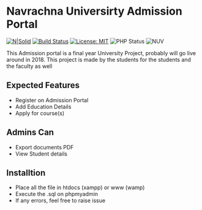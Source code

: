 # Navrachna Universirty Admission Portal

[![N|Solid](https://nuv.ac.in/wp-content/uploads/2019/02/logo.png)](http://nuv.ac.in/)
[![Build Status](https://travis-ci.org/dextel2/Admission.svg?branch=master)](https://travis-ci.org/dextel2/Admission)
[![License: MIT](https://img.shields.io/badge/License-MIT-yellow.svg)](https://opensource.org/licenses/MIT)
![PHP Status](https://img.shields.io/badge/PHP-build-brightgreen.svg)
![NUV](https://img.shields.io/badge/project-Navrachna%20University-BD0006.svg)


This Admission portal is a final year University Project, probably will go live around in 2018. This project is made by the students for the students and the faculty as well

## Expected Features

- Register on Admission Portal
- Add Education Details
- Apply for course(s)

## Admins Can

- Export documents PDF
- View Student details


## Installtion

- Place all the file in htdocs (xampp) or www (wamp)
- Execute the .sql on phpmyadmin
- If any errors, feel free to raise issue
